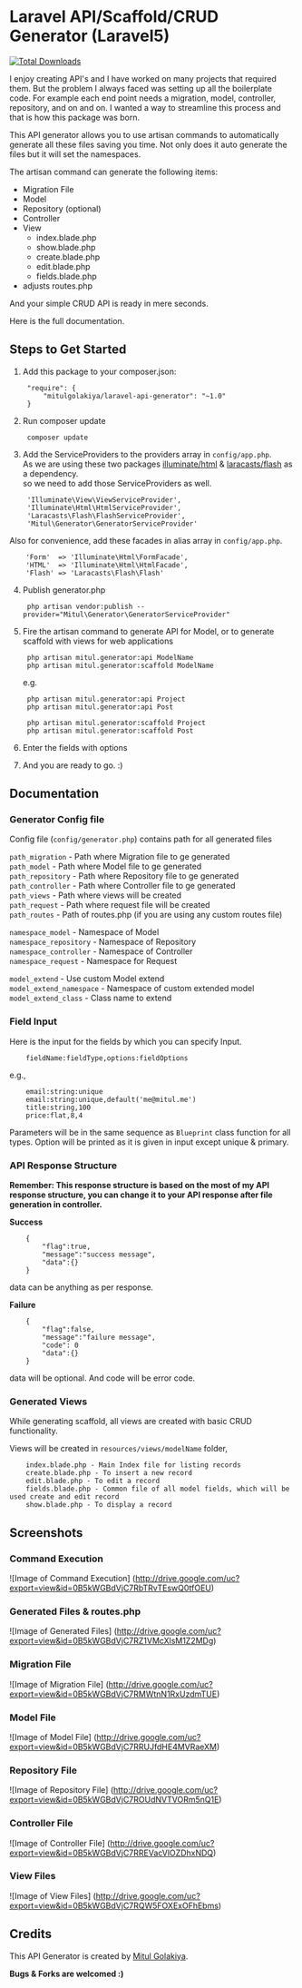 Laravel API/Scaffold/CRUD Generator (Laravel5)
=======================
[![Total Downloads](https://poser.pugx.org/mitulgolakiya/laravel-api-generator/downloads.svg)](https://packagist.org/packages/mitulgolakiya/laravel-api-generator)

I enjoy creating API's and I have worked on many projects that required them. But the problem I always faced was setting up all the boilerplate code. For example each end point needs a migration, model, controller, repository, and on and on. I wanted a way to streamline this process and that is how this package was born. 

This API generator allows you to use artisan commands to automatically generate all these files saving you time. Not only does it auto generate the files but it will set the namespaces. 

The artisan command can generate the following items:
  * Migration File
  * Model
  * Repository (optional)
  * Controller
  * View
    * index.blade.php
    * show.blade.php
    * create.blade.php
    * edit.blade.php
    * fields.blade.php
  * adjusts routes.php

And your simple CRUD API is ready in mere seconds.

Here is the full documentation.

Steps to Get Started
----------------------

1. Add this package to your composer.json:
  
        "require": {
            "mitulgolakiya/laravel-api-generator": "~1.0"
        }
  
2. Run composer update

        composer update
    
3. Add the ServiceProviders to the providers array in ```config/app.php```.<br>
As we are using these two packages [illuminate/html](https://github.com/illuminate/html) & [laracasts/flash](https://github.com/laracasts/flash) as a dependency.<br>
so we need to add those ServiceProviders as well.

        'Illuminate\View\ViewServiceProvider',
        'Illuminate\Html\HtmlServiceProvider',
        'Laracasts\Flash\FlashServiceProvider',
        'Mitul\Generator\GeneratorServiceProvider'
        
Also for convenience, add these facades in alias array in ```config/app.php```.

		'Form'  => 'Illuminate\Html\FormFacade',
		'HTML'  => 'Illuminate\Html\HtmlFacade',
		'Flash' => 'Laracasts\Flash\Flash'

4. Publish generator.php

        php artisan vendor:publish --provider="Mitul\Generator\GeneratorServiceProvider"

5. Fire the artisan command to generate API for Model, or to generate scaffold with views for web applications

        php artisan mitul.generator:api ModelName
        php artisan mitul.generator:scaffold ModelName
        
    e.g.
    
        php artisan mitul.generator:api Project
        php artisan mitul.generator:api Post
 
        php artisan mitul.generator:scaffold Project
        php artisan mitul.generator:scaffold Post
 
6. Enter the fields with options<br>

7. And you are ready to go. :)


Documentation
--------------

### Generator Config file

Config file (```config/generator.php```) contains path for all generated files

```path_migration``` - Path where Migration file to ge generated<br>
```path_model``` - Path where Model file to ge generated<br>
```path_repository``` - Path where Repository file to ge generated<br>
```path_controller``` - Path where Controller file to ge generated<br>
```path_views``` - Path where views will be created<br>
```path_request``` -  Path where request file will be created<br>
```path_routes``` - Path of routes.php (if you are using any custom routes file)<br>

```namespace_model``` - Namespace of Model<br>
```namespace_repository``` - Namespace of Repository<br>
```namespace_controller``` - Namespace of Controller<br>
```namespace_request``` - Namespace for Request<br>

```model_extend``` - Use custom Model extend<br>
```model_extend_namespace``` - Namespace of custom extended model<br>
```model_extend_class``` - Class name to extend<br>
### Field Input

Here is the input for the fields by which you can specify Input.

        fieldName:fieldType,options:fieldOptions
        
e.g.,

        email:string:unique
        email:string:unique,default('me@mitul.me')
        title:string,100
        price:flat,8,4

Parameters will be in the same sequence as ```Blueprint``` class function for all types.
Option will be printed as it is given in input except unique & primary.

### API Response Structure
 
**Remember: This response structure is based on the most of my API response structure, you can change it to your API response after file generation in controller.**
 
**Success**

        {
            "flag":true,
            "message":"success message",
            "data":{}
        }


data can be anything as per response.

**Failure**

        {
            "flag":false,
            "message":"failure message",
            "code": 0
            "data":{}
        }

data will be optional. And code will be error code.

### Generated Views

While generating scaffold, all views are created with basic CRUD functionality.

Views will be created in ```resources/views/modelName``` folder,

        index.blade.php - Main Index file for listing records
        create.blade.php - To insert a new record
        edit.blade.php - To edit a record
        fields.blade.php - Common file of all model fields, which will be used create and edit record
        show.blade.php - To display a record

Screenshots
------------

### Command Execution
![Image of Command Execution]
(http://drive.google.com/uc?export=view&id=0B5kWGBdVjC7RbTRvTEswQ0tfOEU)

### Generated Files & routes.php
![Image of Generated Files]
(http://drive.google.com/uc?export=view&id=0B5kWGBdVjC7RZ1VMcXlsM1Z2MDg)

### Migration File
![Image of Migration File]
(http://drive.google.com/uc?export=view&id=0B5kWGBdVjC7RMWtnN1RxUzdmTUE)

### Model File
![Image of Model File]
(http://drive.google.com/uc?export=view&id=0B5kWGBdVjC7RRUJfdHE4MVRaeXM)

### Repository File
![Image of Repository File]
(http://drive.google.com/uc?export=view&id=0B5kWGBdVjC7ROUdNVTVORm5nQ1E)

### Controller File
![Image of Controller File]
(http://drive.google.com/uc?export=view&id=0B5kWGBdVjC7RREVacVlOZDhxNDQ)

### View Files
![Image of View Files]
(http://drive.google.com/uc?export=view&id=0B5kWGBdVjC7RQW5FOXExOFhEbms)


Credits
--------

This API Generator is created by [Mitul Golakiya](https://github.com/mitulgolakiya).

**Bugs & Forks are welcomed :)**
